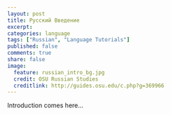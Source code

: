 ```yaml
---
layout: post
title: Русский Введение
excerpt:
categories: language
tags: ["Russian", "Language Tutorials"]
published: false
comments: true
share: false
image:
  feature: russian_intro_bg.jpg
  credit: OSU Russian Studies
  creditlink: http://guides.osu.edu/c.php?g=369966
---
```


Introduction comes here...
